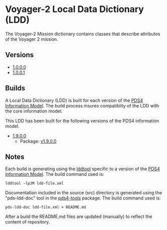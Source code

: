 # Voyager-2 Local Data Dictionary (LDD)

The Voyager-2 Mission dictionary contains classes that describe attributes of the Voyager 2 mission. 
## Versions

- [1.0.0.0](src/1.0.0.0)
- [1.0.0.1](src/1.0.0.1)

## Builds

A Local Data Dictionary (LDD) is built for each version of the [PDS4 Information Model](https://pds.nasa.gov/pds4/doc/im/).
The build process insures compatiblity of the LDD with the core information model.

This LDD has been built for the following versions of the PDS4 information model.

- [1.9.0.0](build/1.9.0.0)
	- Package: [v1.9.0.0](https://github.com/nasa-pds/ldd-wave/releases/tag/v1.9.0.0)
	
## Notes

Each build is generating using the [lddtool](https://pds.nasa.gov/pds4/software/ldd/) specific to a version of the [PDS4 Information Model](https://pds.nasa.gov/pds4/doc/im/). The build command used is:

```
lddtool -lpJM ldd-file.xml
```

Documentation included in the source (src) directory is generated using the "pds-ldd-doc" tool in the [pds4-tools](https://github.com/nasa-pds/pds4-tools) package. The build command used is:

```
pds-ldd-doc ldd-file.xml > README.md
```

After a build the README.md files are updated (manually) to reflect the content of repository.

